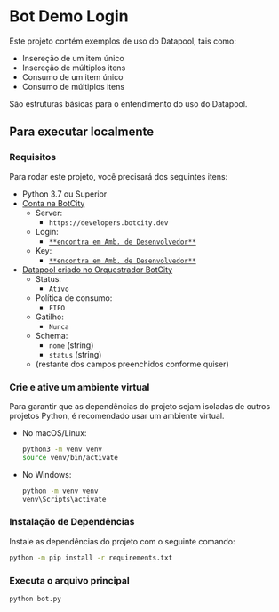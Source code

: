 # Bot Demo Login

Este projeto contém exemplos de uso do Datapool, tais como:

- Insereção de um item único
- Insereção de múltiplos itens
- Consumo de um item único
- Consumo de múltiplos itens

São estruturas básicas para o entendimento do uso do Datapool.

## Para executar localmente
### Requisitos

Para rodar este projeto, você precisará dos seguintes itens:

- Python 3.7 ou Superior
- [Conta na BotCity](https://developers.botcity.dev/)
    - Server:
        - `https://developers.botcity.dev`
    - Login:
        - [`**encontra em Amb. de Desenvolvedor**`](https://developers.botcity.dev/dev)
    - Key:
        - [`**encontra em Amb. de Desenvolvedor**`](https://developers.botcity.dev/dev)
- [Datapool criado no Orquestrador BotCity](https://documentation.botcity.dev/pt/maestro/features/datapool/#criando-um-datapool)
    - Status:
        - `Ativo`
    - Política de consumo:
        - `FIFO`
    - Gatilho:
        - `Nunca`
    - Schema:
        - `nome` (string)
        - `status` (string)
    - (restante dos campos preenchidos conforme quiser)

### Crie e ative um ambiente virtual

   Para garantir que as dependências do projeto sejam isoladas de outros projetos Python, é recomendado usar um ambiente virtual.

   - No macOS/Linux:

     ```bash
     python3 -m venv venv
     source venv/bin/activate
     ```

   - No Windows:

     ```bash
     python -m venv venv
     venv\Scripts\activate
     ```

### Instalação de Dependências

Instale as dependências do projeto com o seguinte comando:

```bash
python -m pip install -r requirements.txt
```

### Executa o arquivo principal

```bash
python bot.py
```
